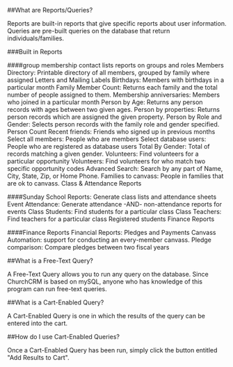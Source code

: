 ##What are Reports/Queries?

Reports are built-in reports that give specific reports about user information. Queries are pre-built queries on the database that return individuals/families.

###Built in Reports

####group membership
contact lists
reports on groups and roles
Members Directory: Printable directory of all members, grouped by family where assigned
Letters and Mailing Labels
Birthdays: Members with birthdays in a particular month
Family Member Count: Returns each family and the total number of people assigned to them.
Membership anniversaries: Members who joined in a particular month
Person by Age: Returns any person records with ages between two given ages.
Person by properties: Returns person records which are assigned the given property.
Person by Role and Gender: Selects person records with the family role and gender specified.
Person Count
Recent friends: Friends who signed up in previous months
Select all members: People who are members
Select database users: People who are registered as database users
Total By Gender: Total of records matching a given gender.
Volunteers: Find volunteers for a particular opportunity
Volunteers: Find volunteers for who match two specific opportunity codes
Advanced Search: Search by any part of Name, City, State, Zip, or Home Phone.
Families to canvass: People in families that are ok to canvass.
Class & Attendance Reports

####Sunday School Reports: Generate class lists and attendance sheets
Event Attendance: Generate attendance -AND- non-attendance reports for events
Class Students: Find students for a particular class
Class Teachers: Find teachers for a particular class
Registered students
Finance Reports

####Finance Reports
Financial Reports: Pledges and Payments
Canvass Automation: support for conducting an every-member canvass.
Pledge comparison: Compare pledges between two fiscal years


##What is a Free-Text Query?

A Free-Text Query allows you to run any query on the database. Since ChurchCRM is based on mySQL, anyone who has knowledge of this program can run free-text queries.

##What is a Cart-Enabled Query?

A Cart-Enabled Query is one in which the results of the query can be entered into the cart.

##How do I use Cart-Enabled Queries?

Once a Cart-Enabled Query has been run, simply click the button entitled "Add Results to Cart".
